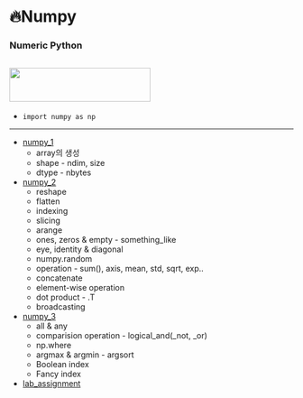 # :fire:Numpy
### Numeric Python<br>
## <img src="https://numpy.org/doc/stable/_static/numpylogo.svg" width="250" height="60">
* `import numpy as np`
---
* [numpy_1](https://github.com/yongchoooon/TIL/blob/main/ML/numpy/numpy_1.ipynb)
  * array의 생성
  * shape - ndim, size
  * dtype - nbytes
* [numpy_2](https://github.com/yongchoooon/TIL/blob/main/ML/numpy/numpy_2.ipynb)
  * reshape
  * flatten
  * indexing
  * slicing
  * arange
  * ones, zeros & empty - something_like
  * eye, identity & diagonal
  * numpy.random
  * operation - sum(), axis, mean, std, sqrt, exp..
  * concatenate
  * element-wise operation
  * dot product - .T
  * broadcasting
* [numpy_3](https://github.com/yongchoooon/TIL/blob/main/ML/numpy/numpy_3.ipynb)
  * all & any
  * comparision operation - logical_and(_not, _or)
  * np.where
  * argmax & argmin - argsort
  * Boolean index
  * Fancy index
* [lab_assignment](https://github.com/yongchoooon/TIL/blob/main/ML/numpy/lab_assignment_numpy.ipynb)